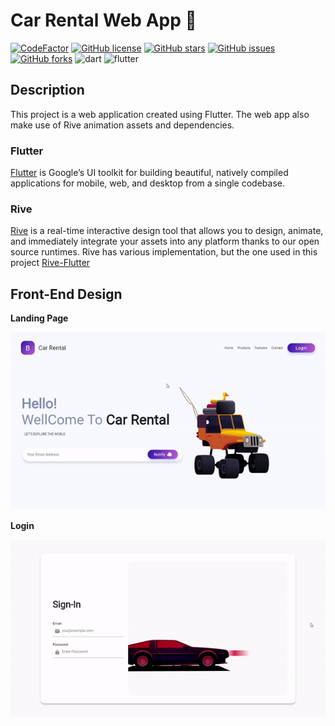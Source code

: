 # Car Rental Web App 🚧

[![CodeFactor](https://www.codefactor.io/repository/github/nehal-bhautoo/car-rental-web-flutter-app/badge?s=71a73e249d8142cf2e38f7c51e952c14242a4827)](https://www.codefactor.io/repository/github/nehal-bhautoo/car-rental-web-flutter-app) 
<a href="https://github.com/Nehal-Bhautoo/Car-Rental-Web-Flutter-App/blob/master/LICENSE"><img alt="GitHub license" src="https://img.shields.io/github/license/Nehal-Bhautoo/Car-Rental-Web-Flutter-App"></a> 
<a href="https://github.com/Nehal-Bhautoo/Car-Rental-Web-Flutter-App/stargazers"><img alt="GitHub stars" src="https://img.shields.io/github/stars/Nehal-Bhautoo/Car-Rental-Web-Flutter-App"></a>
<a href="https://github.com/Nehal-Bhautoo/Car-Rental-Web-Flutter-App/issues"><img alt="GitHub issues" src="https://img.shields.io/github/issues/Nehal-Bhautoo/Car-Rental-Web-Flutter-App"></a>
<a href="https://github.com/Nehal-Bhautoo/Car-Rental-Web-Flutter-App/network"><img alt="GitHub forks" src="https://img.shields.io/github/forks/Nehal-Bhautoo/Car-Rental-Web-Flutter-App"></a>
<img alt="dart" src="https://img.shields.io/badge/Dart-0175C2?style=for-the-badge&logo=dart&logoColor=white"> <img alt="flutter" src="https://img.shields.io/badge/Flutter-02569B?style=for-the-badge&logo=flutter&logoColor=white"> 

## Description

This project is a web application created using Flutter. The web app also make use of Rive animation assets and dependencies.

### Flutter

[Flutter](https://flutter.dev/) is Google’s UI toolkit for building beautiful, natively compiled applications for mobile, web, and desktop from a single codebase.

### Rive

[Rive](https://rive.app/) is a real-time interactive design tool that allows you to design, animate, and immediately integrate your assets into any platform thanks to our open source runtimes.
Rive has various implementation, but the one used in this project [Rive-Flutter](https://github.com/rive-app/rive-flutter)

## Front-End Design

**Landing Page**

![Screenshots](screenshots/lnading.gif)

**Login**

![Screenshots](screenshots/login.gif)
